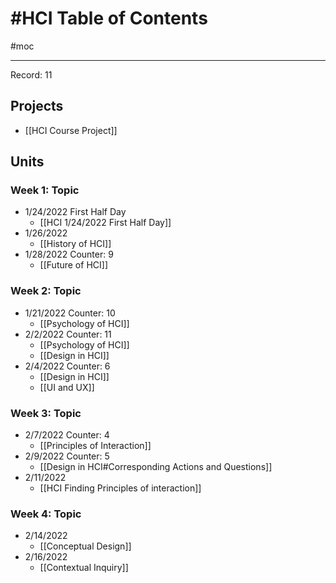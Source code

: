 # #HCI Table of Contents
#moc 

---

Record: 11

## Projects
- [[HCI Course Project]]

## Units
### Week 1: Topic
- 1/24/2022 First Half Day
	- [[HCI 1/24/2022 First Half Day]]
- 1/26/2022
	- [[History of HCI]]
- 1/28/2022 Counter: 9
	- [[Future of HCI]]

### Week 2: Topic
- 1/21/2022 Counter: 10
	- [[Psychology of HCI]]
- 2/2/2022 Counter: 11
	- [[Psychology of HCI]]
	- [[Design in HCI]]
- 2/4/2022 Counter: 6
	- [[Design in HCI]]
	- [[UI and UX]]

### Week 3: Topic
- 2/7/2022 Counter: 4
	- [[Principles of Interaction]]
- 2/9/2022 Counter: 5
	- [[Design in HCI#Corresponding Actions and Questions]]
- 2/11/2022
	- [[HCI Finding Principles of interaction]]

### Week 4: Topic
- 2/14/2022
	- [[Conceptual Design]]
- 2/16/2022
	- [[Contextual Inquiry]]
